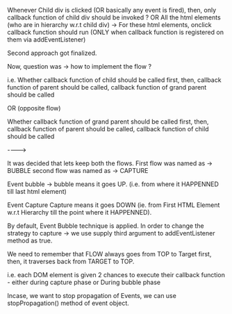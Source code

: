 Whenever Child div is clicked (OR basically any event is fired),
then, only callback function of child div should be invoked ?
OR 
All the html elements (who are in hierarchy w.r.t child div) ->
For these html elements, onclick callback function should run 
(ONLY when callback function is registered on them via addEventListener)


Second approach got finalized.

Now, question was -> 
how to implement the flow ?

i.e.
Whether callback function of child should be called first, then,
callback function of parent should be called,
callback function of grand parent should be called

OR  (opposite flow)

Whether callback function of grand parent should be called first, then,
callback function of parent should be called,
callback function of child should be called

----> 

It was decided that lets keep both the flows.
First flow was named as -> BUBBLE
second flow was named as -> CAPTURE


Event bubble -> 
bubble means it goes UP. (i.e. from where it HAPPENNED till last html element)

Event Capture 
Capture means it goes DOWN (ie. from First HTML Element w.r.t Hierarchy till the 
point where it HAPPENNED).


By default, Event Bubble technique is applied.
In order to change the strategy to capture ->
we use supply third argument to addEventListener method as true.


We need to remember that FLOW always goes from TOP to Target first,
then, it traverses back from TARGET to TOP.

i.e. each DOM element is given 2 chances to execute their callback function -
either during capture phase or During bubble phase

Incase, we want to stop propagation of Events, we can use stopPropagation() method
of event object.